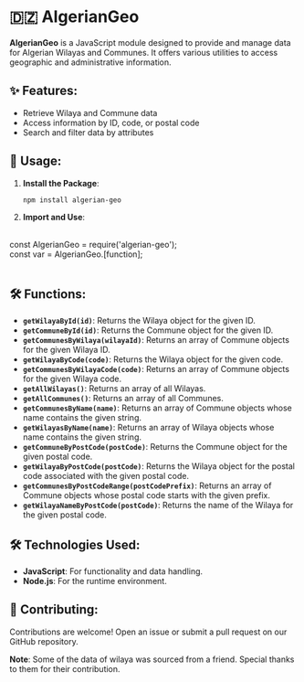 # 🇩🇿 AlgerianGeo

**AlgerianGeo** is a JavaScript module designed to provide and manage data for Algerian Wilayas and Communes. It offers various utilities to access geographic and administrative information.

## ✨ Features:
- Retrieve Wilaya and Commune data
- Access information by ID, code, or postal code
- Search and filter data by attributes

## 🚀 Usage:

1. **Install the Package**:

   ```bash
   npm install algerian-geo


2. **Import and Use**:
 <br>
const AlgerianGeo = require('algerian-geo');<br>
const var = AlgerianGeo.[function];<br/>
</br>

## 🛠️ Functions:

- **`getWilayaById(id)`**: Returns the Wilaya object for the given ID.
- **`getCommuneById(id)`**: Returns the Commune object for the given ID.
- **`getCommunesByWilaya(wilayaId)`**: Returns an array of Commune objects for the given Wilaya ID.
- **`getWilayaByCode(code)`**: Returns the Wilaya object for the given code.
- **`getCommunesByWilayaCode(code)`**: Returns an array of Commune objects for the given Wilaya code.
- **`getAllWilayas()`**: Returns an array of all Wilayas.
- **`getAllCommunes()`**: Returns an array of all Communes.
- **`getCommunesByName(name)`**: Returns an array of Commune objects whose name contains the given string.
- **`getWilayasByName(name)`**: Returns an array of Wilaya objects whose name contains the given string.
- **`getCommuneByPostCode(postCode)`**: Returns the Commune object for the given postal code.
- **`getWilayaByPostCode(postCode)`**: Returns the Wilaya object for the postal code associated with the given postal code.
- **`getCommunesByPostCodeRange(postCodePrefix)`**: Returns an array of Commune objects whose postal code starts with the given prefix.
- **`getWilayaNameByPostCode(postCode)`**: Returns the name of the Wilaya for the given postal code.


## 🛠️ Technologies Used:
- **JavaScript**: For functionality and data handling.
- **Node.js**: For the runtime environment.

## 🤝 Contributing:
Contributions are welcome! Open an issue or submit a pull request on our GitHub repository.

**Note**: Some of the data of wilaya was sourced from a friend. Special thanks to them for their contribution.









